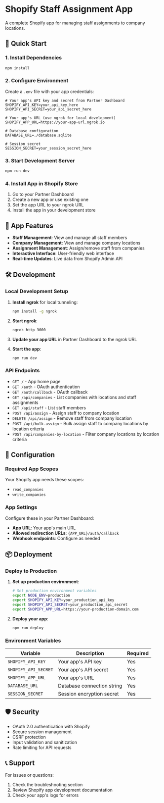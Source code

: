# Shopify Staff Assignment App

A complete Shopify app for managing staff assignments to company locations.

## 🚀 Quick Start

### 1. Install Dependencies
```bash
npm install
```

### 2. Configure Environment
Create a `.env` file with your app credentials:

```env
# Your app's API key and secret from Partner Dashboard
SHOPIFY_API_KEY=your_api_key_here
SHOPIFY_API_SECRET=your_api_secret_here

# Your app's URL (use ngrok for local development)
SHOPIFY_APP_URL=https://your-app-url.ngrok.io

# Database configuration
DATABASE_URL=./database.sqlite

# Session secret
SESSION_SECRET=your_session_secret_here
```

### 3. Start Development Server
```bash
npm run dev
```

### 4. Install App in Shopify Store
1. Go to your Partner Dashboard
2. Create a new app or use existing one
3. Set the app URL to your ngrok URL
4. Install the app in your development store

## 📱 App Features

- **Staff Management**: View and manage all staff members
- **Company Management**: View and manage company locations
- **Assignment Management**: Assign/remove staff from companies
- **Interactive Interface**: User-friendly web interface
- **Real-time Updates**: Live data from Shopify Admin API

## 🛠️ Development

### Local Development Setup

1. **Install ngrok** for local tunneling:
   ```bash
   npm install -g ngrok
   ```

2. **Start ngrok**:
   ```bash
   ngrok http 3000
   ```

3. **Update your app URL** in Partner Dashboard to the ngrok URL

4. **Start the app**:
   ```bash
   npm run dev
   ```

### API Endpoints

- `GET /` - App home page
- `GET /auth` - OAuth authentication
- `GET /auth/callback` - OAuth callback
- `GET /api/companies` - List companies with locations and staff assignments
- `GET /api/staff` - List staff members
- `POST /api/assign` - Assign staff to company location
- `DELETE /api/assign` - Remove staff from company location
- `POST /api/bulk-assign` - Bulk assign staff to company locations by location criteria
- `POST /api/companies-by-location` - Filter company locations by location criteria

## 🔧 Configuration

### Required App Scopes

Your Shopify app needs these scopes:
- `read_companies`
- `write_companies`

### App Settings

Configure these in your Partner Dashboard:
- **App URL**: Your app's main URL
- **Allowed redirection URLs**: `{APP_URL}/auth/callback`
- **Webhook endpoints**: Configure as needed

## 📦 Deployment

### Deploy to Production

1. **Set up production environment**:
   ```bash
   # Set production environment variables
   export NODE_ENV=production
   export SHOPIFY_API_KEY=your_production_api_key
   export SHOPIFY_API_SECRET=your_production_api_secret
   export SHOPIFY_APP_URL=https://your-production-domain.com
   ```

2. **Deploy your app**:
   ```bash
   npm run deploy
   ```

### Environment Variables

| Variable | Description | Required |
|----------|-------------|----------|
| `SHOPIFY_API_KEY` | Your app's API key | Yes |
| `SHOPIFY_API_SECRET` | Your app's API secret | Yes |
| `SHOPIFY_APP_URL` | Your app's URL | Yes |
| `DATABASE_URL` | Database connection string | Yes |
| `SESSION_SECRET` | Session encryption secret | Yes |

## 🛡️ Security

- OAuth 2.0 authentication with Shopify
- Secure session management
- CSRF protection
- Input validation and sanitization
- Rate limiting for API requests

## 📞 Support

For issues or questions:
1. Check the troubleshooting section
2. Review Shopify app development documentation
3. Check your app's logs for errors